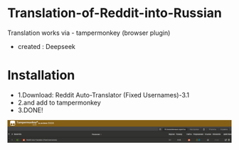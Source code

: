 # Translation-of-Reddit-into-Russian
Translation works via - tampermonkey (browser plugin)
- created : Deepseek

# Installation
- 1.Download: Reddit Auto-Translator (Fixed Usernames)-3.1
- 2.and add to tampermonkey
- 3.DONE!


![йоу](presentation/photo.jpg)
